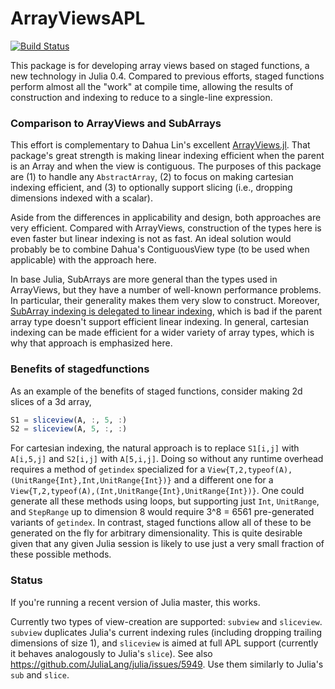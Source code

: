 # ArrayViewsAPL

[![Build Status](https://travis-ci.org/timholy/ArrayViewsAPL.jl.svg?branch=master)](https://travis-ci.org/timholy/ArrayViewsAPL.jl)

This package is for developing array views based on staged functions, a new technology in Julia 0.4.
Compared to previous efforts, staged functions perform almost all the "work" at compile time,
allowing the results of construction and indexing to reduce to a single-line expression.


### Comparison to ArrayViews and SubArrays

This effort is complementary to Dahua Lin's excellent [ArrayViews.jl](https://github.com/lindahua/ArrayViews.jl).
That package's great strength is making linear indexing efficient when the parent is an Array and when the view is contiguous.
The purposes of this package are (1) to handle any `AbstractArray`, (2) to focus on making cartesian indexing efficient, and
(3) to optionally support slicing (i.e., dropping dimensions indexed with a scalar).

Aside from the differences in applicability and design, both approaches are very efficient.
Compared with ArrayViews, construction of the types here is even faster but linear indexing is not as fast.
An ideal solution would probably be to combine Dahua's ContiguousView type (to be used when applicable) with the approach here.

In base Julia, SubArrays are more general than the types used in ArrayViews, but they have a number of well-known performance problems.
In particular, their generality makes them very slow to construct.
Moreover, [SubArray indexing is delegated to linear indexing](https://github.com/JuliaLang/julia/blob/6b85f4e9129b846a0779d712c3ea33fa99929b36/base/subarray.jl#L194-L205),
which is bad if the parent array type doesn't support efficient linear indexing.
In general, cartesian indexing can be made efficient for a wider variety of array types, which is why that approach is emphasized here.

### Benefits of stagedfunctions

As an example of the benefits of staged functions, consider making 2d slices of a 3d array,
```julia
S1 = sliceview(A, :, 5, :)
S2 = sliceview(A, 5, :, :)
```
For cartesian indexing, the natural approach is to replace `S1[i,j]` with `A[i,5,j]` and `S2[i,j]` with `A[5,i,j]`.
Doing so without any runtime overhead requires a method of `getindex` specialized for a `View{T,2,typeof(A),(UnitRange{Int},Int,UnitRange{Int})}` and a different one for a `View{T,2,typeof(A),(Int,UnitRange{Int},UnitRange{Int})}`.
One could generate all these methods using loops, but supporting just `Int`, `UnitRange`, and `StepRange` up to dimension 8 would require 3^8 = 6561 pre-generated variants of `getindex`.
In contrast, staged functions allow all of these to be generated on the fly for arbitrary dimensionality.
This is quite desirable given that any given Julia session is likely to use just a very small fraction of these possible methods.

### Status

If you're running a recent version of Julia master, this works.

Currently two types of view-creation are supported: `subview` and `sliceview`.
`subview` duplicates Julia's current indexing rules (including dropping trailing dimensions of size 1), and `sliceview` is aimed at full APL support (currently it behaves analogously to Julia's `slice`).
See also https://github.com/JuliaLang/julia/issues/5949. Use them similarly to Julia's `sub` and `slice`.
